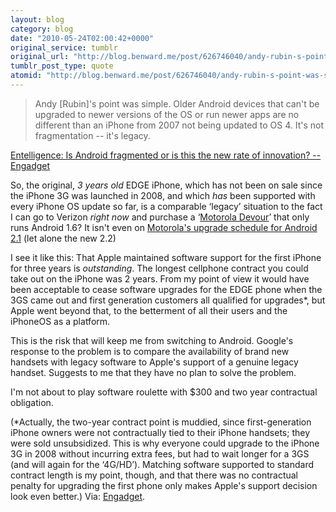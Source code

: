 ```yaml
---
layout: blog
category: blog
date: "2010-05-24T02:00:42+0000"
original_service: tumblr
original_url: "http://blog.benward.me/post/626746040/andy-rubin-s-point-was-simple-older-android"
tumblr_post_type: quote
atomid: "http://blog.benward.me/post/626746040/andy-rubin-s-point-was-simple-older-android"
---
```

> Andy [Rubin]'s point was simple. Older Android devices that can't be upgraded to newer versions of the OS or run newer apps are no different than an iPhone from 2007 not being updated to OS 4. It's not fragmentation -- it's legacy.

<a href="http://www.engadget.com/2010/05/22/entelligence-is-android-fragmented-or-is-this-the-new-rate-of-i/">Entelligence: Is Android fragmented or is this the new rate of innovation? -- Engadget</a>

So, the original, _3 years old_ EDGE iPhone, which has not been on sale since the iPhone 3G was launched in 2008, and which _has_ been supported with every iPhone OS update so far, is a comparable ‘legacy’ situation to the fact I can go to Verizon _right now_ and purchase a ‘[Motorola Devour](http://www.verizonwireless.com/b2c/store/controller?item=phoneFirst&action=viewPhoneDetail&selectedPhoneId=5169)’ that only runs Android 1.6? It isn't even on [Motorola's upgrade schedule for Android 2.1](http://androidandme.com/2010/04/news/motorola-updates-android-2-1-timeline-no-devour-upgrade-is-planned-yet/) (let alone the new 2.2)

I see it like this: That Apple maintained software support for the first iPhone for three years is _outstanding_. The longest cellphone contract you could take out on the iPhone was 2 years. From my point of view it would have been acceptable to cease software upgrades for the EDGE phone when the 3GS came out and first generation customers all qualified for upgrades*, but Apple went beyond that, to the betterment of all their users and the iPhoneOS as a platform.

This is the risk that will keep me from switching to Android. Google's response to the problem is to compare the availability of brand new handsets with legacy software to Apple's support of a genuine legacy handset. Suggests to me that they have no plan to solve the problem.

I'm not about to play software roulette with $300 and two year contractual obligation.

(*Actually, the two-year contract point is muddied, since first-generation iPhone owners were not contractually tied to their iPhone handsets; they were sold unsubsidized. This is why everyone could upgrade to the iPhone 3G in 2008 without incurring extra fees, but had to wait longer for a 3GS (and will again for the ‘4G/HD’). Matching software supported to standard contract length is my point, though, and that there was no contractual penalty for upgrading the first phone only makes Apple's support decision look even better.)
Via: [Engadget](http://www.engadget.com/2010/05/22/entelligence-is-android-fragmented-or-is-this-the-new-rate-of-i/).